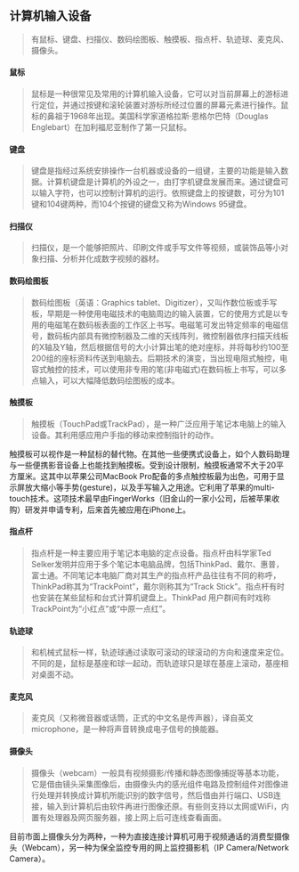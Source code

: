 ## 计算机输入设备 ##
>有鼠标、键盘、扫描仪、数码绘图板、触摸板、指点杆、轨迹球、麦克风、摄像头。  
#### 鼠标 ####
>鼠标是一种很常见及常用的计算机输入设备，它可以对当前屏幕上的游标进行定位，并通过按键和滚轮装置对游标所经过位置的屏幕元素进行操作。鼠标的鼻祖于1968年出现。美国科学家道格拉斯·恩格尔巴特（Douglas Englebart）在加利福尼亚制作了第一只鼠标。  
#### 键盘 ####
>键盘是指经过系统安排操作一台机器或设备的一组键，主要的功能是输入数据。计算机键盘是计算机的外设之一，由打字机键盘发展而来。通过键盘可以输入字符，也可以控制计算机的运行。依照键盘上的按键数，可分为101键和104键两种，而104个按键的键盘又称为Windows 95键盘。
#### 扫描仪 ####
>扫描仪，是一个能够把照片、印刷文件或手写文件等视频，或装饰品等小对象扫描、分析并化成数字视频的器材。
#### 数码绘图板 ####
>数码绘图板（英语：Graphics tablet、Digitizer），又叫作数位板或手写板，早期是一种使用电磁技术的电脑周边的输入装置，它的使用方式是以专用的电磁笔在数码板表面的工作区上书写。电磁笔可发出特定频率的电磁信号，数码板内部具有微控制器及二维的天线阵列，微控制器依序扫描天线板的X轴及Y轴，然后根据信号的大小计算出笔的绝对座标，并将每秒约100至200组的座标资料传送到电脑去。后期技术的演变，当出现电阻式触控，电容式触控的技术，可以使用非专用的笔(非电磁式)在数码板上书写，可以多点输入，可以大幅降低数码绘图板的成本。
#### 触摸板 ####
>触摸板（TouchPad或TrackPad），是一种广泛应用于笔记本电脑上的输入设备。其利用感应用户手指的移动来控制指针的动作。
>
触摸板可以视作是一种鼠标的替代物。在其他一些便携式设备上，如个人数码助理与一些便携影音设备上也能找到触摸板。受到设计限制，触摸板通常不大于20平方厘米。这其中以苹果公司MacBook Pro配备的多点触控板最为出色，可用于显示屏放大缩小等手势(gesture)，以及手写输入之用途。它利用了苹果的multi-touch技术。这项技术最早由FingerWorks（旧金山的一家小公司，后被苹果收购）研发并申请专利，后来首先被应用在iPhone上。
#### 指点杆 ####
>指点杆是一种主要应用于笔记本电脑的定点设备。指点杆由科学家Ted Selker发明并应用于多个笔记本电脑品牌，包括ThinkPad、戴尔、惠普，富士通。不同笔记本电脑厂商对其生产的指点杆产品往往有不同的称呼，ThinkPad称其为“TrackPoint”，戴尔则称其为“Track Stick”。指点杆有时也安装在某些鼠标和台式计算机键盘上。ThinkPad 用户群间有时戏称TrackPoint为“小红点”或“中原一点红”。
#### 轨迹球 ####
>和机械式鼠标一样，轨迹球通过读取可滚动的球滚动的方向和速度来定位。不同的是，鼠标是基座和球一起动，而轨迹球只是球在基座上滚动，基座相对桌面不动。
#### 麦克风 ####
>麦克风（又称微音器或话筒，正式的中文名是传声器），译自英文microphone，是一种将声音转换成电子信号的换能器。
#### 摄像头 ####
>摄像头（webcam）一般具有视频摄影/传播和静态图像捕捉等基本功能，它是借由镜头采集图像后，由摄像头内的感光组件电路及控制组件对图像进行处理并转换成计算机所能识别的数字信号，然后借由并行端口、USB连接，输入到计算机后由软件再进行图像还原。有些则支持以太网或WiFi，内置有处理器及网页服务器，接上网上后可连线查看画面。
>
目前市面上摄像头分为两种，一种为直接连接计算机可用于视频通话的消费型摄像头（Webcam），另一种为保全监控专用的网上监控摄影机（IP Camera/Network Camera）。